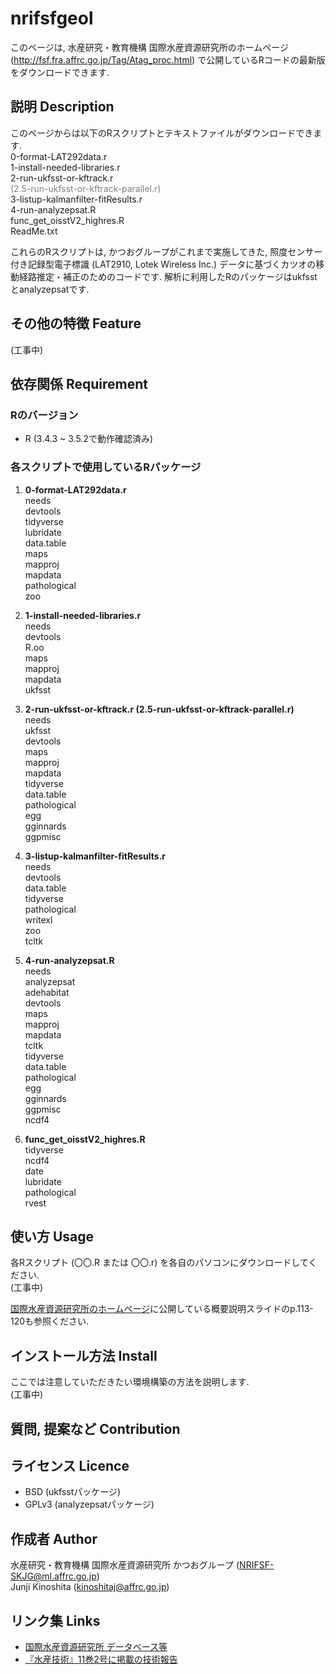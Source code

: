 # nrifsfgeol
このページは, 水産研究・教育機構 国際水産資源研究所のホームページ (http://fsf.fra.affrc.go.jp/Tag/Atag_proc.html) で公開しているRコードの最新版をダウンロードできます.

## 説明 Description
このページからは以下のRスクリプトとテキストファイルがダウンロードできます.  
	0-format-LAT292data.r  
	1-install-needed-libraries.r  
	2-run-ukfsst-or-kftrack.r  
	<span style="color: gray; ">(2.5-run-ukfsst-or-kftrack-parallel.r)</span>  
	3-listup-kalmanfilter-fitResults.r  
	4-run-analyzepsat.R  
	func\_get\_oisstV2_highres.R  
	ReadMe.txt  

これらのRスクリプトは, かつおグループがこれまで実施してきた, 照度センサー付き記録型電子標識 (LAT2910, Lotek Wireless Inc.) データに基づくカツオの移動経路推定・補正のためのコードです. 解析に利用したRのパッケージはukfsstとanalyzepsatです.

## その他の特徴 Feature
(工事中)

## 依存関係 Requirement
### Rのバージョン
- R (3.4.3 ~ 3.5.2で動作確認済み)

### 各スクリプトで使用しているRパッケージ
1. **0-format-LAT292data.r**  
	needs  
	devtools  
	tidyverse  
	lubridate  
	data.table  
	maps  
	mapproj  
	mapdata  
    pathological  
    zoo  

1. **1-install-needed-libraries.r**  
	needs  
	devtools    
	R.oo  
	maps  
	mapproj  
	mapdata  
	ukfsst  

1. **2-run-ukfsst-or-kftrack.r (2.5-run-ukfsst-or-kftrack-parallel.r)**  
	needs  
	ukfsst  
	devtools  
	maps  
	mapproj  
	mapdata  
	tidyverse  
	data.table  
	pathological  
	egg  
	gginnards  
	ggpmisc  

1. **3-listup-kalmanfilter-fitResults.r**  
	needs  
	devtools  
	data.table  
	tidyverse  
	pathological  
	writexl  
	zoo  
	tcltk  

1. **4-run-analyzepsat.R**  
	needs  
	analyzepsat  
	adehabitat  
	devtools  
	maps  
	mapproj  
	mapdata  
	tcltk  
	tidyverse  
	data.table  
	pathological  
	egg  
	gginnards  
	ggpmisc  
	ncdf4  

1. **func\_get\_oisstV2_highres.R**  
	tidyverse  
	ncdf4  
	date  
    lubridate  
	pathological  
    rvest  

## 使い方 Usage
各Rスクリプト (〇〇.R または 〇〇.r) を各自のパソコンにダウンロードしてください.  
(工事中)

[国際水産資源研究所のホームページ](http://fsf.fra.affrc.go.jp/Tag/Atag_proc.html)に公開している概要説明スライドのp.113-120も参照ください.

## インストール方法 Install
ここでは注意していただきたい環境構築の方法を説明します.  
(工事中)

## 質問, 提案など Contribution

## ライセンス Licence
- BSD (ukfsstパッケージ)  
- GPLv3 (analyzepsatパッケージ)  

## 作成者 Author
水産研究・教育機構 国際水産資源研究所 かつおグループ (NRIFSF-SKJG@ml.affrc.go.jp)  
Junji Kinoshita (kinoshitaj@affrc.go.jp)

## リンク集 Links
- [国際水産資源研究所 データベース等](http://fsf.fra.affrc.go.jp/Tag/Atag_proc.html)  
- [『水産技術』11巻2号に掲載の技術報告](https://www.fra.affrc.go.jp/bulletin/fish_tech/11-2/110203.pdf)






